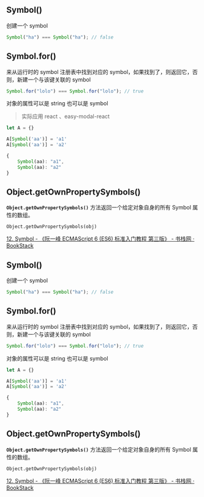 ## Symbol()

创建一个 symbol

```js
Symbol("ha") === Symbol("ha"); // false
```

## Symbol.for()

来从运行时的 symbol 注册表中找到对应的 symbol，如果找到了，则返回它，否则，新建一个与该键关联的 symbol

```js
Symbol.for("lolo") === Symbol.for("lolo"); // true
```

对象的属性可以是 string 也可以是 symbol

> 实际应用 react 、easy-modal-react

```js
let A = {}

A[Symbol('aa')] = 'a1'
A[Symbol('aa')] = 'a2'

{
	Symbol(aa): "a1",
	Symbol(aa): "a2"
}
```

## Object.getOwnPropertySymbols()

**`Object.getOwnPropertySymbols()`** 方法返回一个给定对象自身的所有 Symbol 属性的数组。

```
Object.getOwnPropertySymbols(obj)
```

[12. Symbol - 《阮一峰 ECMAScript 6 (ES6) 标准入门教程 第三版》 - 书栈网 · BookStack](https://www.bookstack.cn/read/es6-3rd/docs-symbol.md)

## Symbol()

创建一个 symbol

```js
Symbol("ha") === Symbol("ha"); // false
```

## Symbol.for()

来从运行时的 symbol 注册表中找到对应的 symbol，如果找到了，则返回它，否则，新建一个与该键关联的 symbol

```js
Symbol.for("lolo") === Symbol.for("lolo"); // true
```

对象的属性可以是 string 也可以是 symbol

```js
let A = {}

A[Symbol('aa')] = 'a1'
A[Symbol('aa')] = 'a2'

{
	Symbol(aa): "a1",
	Symbol(aa): "a2"
}
```

## Object.getOwnPropertySymbols()

**`Object.getOwnPropertySymbols()`** 方法返回一个给定对象自身的所有 Symbol 属性的数组。

```
Object.getOwnPropertySymbols(obj)
```

[12. Symbol - 《阮一峰 ECMAScript 6 (ES6) 标准入门教程 第三版》 - 书栈网 · BookStack](https://www.bookstack.cn/read/es6-3rd/docs-symbol.md)

